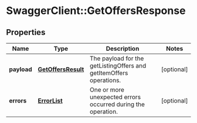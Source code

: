 # SwaggerClient::GetOffersResponse

## Properties
Name | Type | Description | Notes
------------ | ------------- | ------------- | -------------
**payload** | [**GetOffersResult**](GetOffersResult.md) | The payload for the getListingOffers and getItemOffers operations. | [optional] 
**errors** | [**ErrorList**](ErrorList.md) | One or more unexpected errors occurred during the operation. | [optional] 


